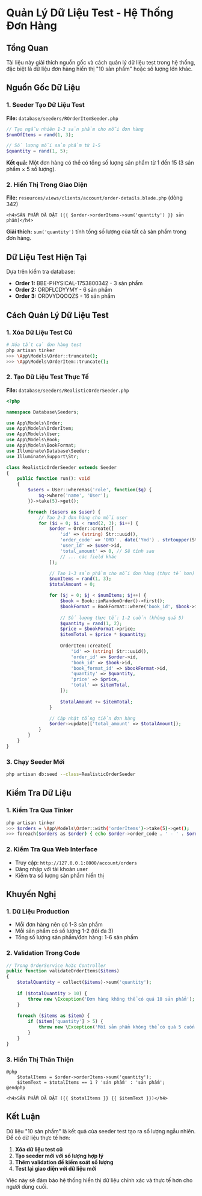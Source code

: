 # Quản Lý Dữ Liệu Test - Hệ Thống Đơn Hàng

## Tổng Quan
Tài liệu này giải thích nguồn gốc và cách quản lý dữ liệu test trong hệ thống, đặc biệt là dữ liệu đơn hàng hiển thị "10 sản phẩm" hoặc số lượng lớn khác.

## Nguồn Gốc Dữ Liệu

### 1. Seeder Tạo Dữ Liệu Test
**File:** `database/seeders/ROrderItemSeeder.php`

```php
// Tạo ngẫu nhiên 1-3 sản phẩm cho mỗi đơn hàng
$numOfItems = rand(1, 3);

// Số lượng mỗi sản phẩm từ 1-5
$quantity = rand(1, 5);
```

**Kết quả:** Một đơn hàng có thể có tổng số lượng sản phẩm từ 1 đến 15 (3 sản phẩm × 5 số lượng).

### 2. Hiển Thị Trong Giao Diện
**File:** `resources/views/clients/account/order-details.blade.php` (dòng 342)

```blade
<h4>SẢN PHẨM ĐÃ ĐẶT ({{ $order->orderItems->sum('quantity') }} sản phẩm)</h4>
```

**Giải thích:** `sum('quantity')` tính tổng số lượng của tất cả sản phẩm trong đơn hàng.

## Dữ Liệu Test Hiện Tại

Dựa trên kiểm tra database:
- **Order 1:** BBE-PHYSICAL-1753800342 - 3 sản phẩm
- **Order 2:** ORDFLCDYYMY - 6 sản phẩm  
- **Order 3:** ORDVYDQOQZS - 16 sản phẩm

## Cách Quản Lý Dữ Liệu Test

### 1. Xóa Dữ Liệu Test Cũ
```bash
# Xóa tất cả đơn hàng test
php artisan tinker
>>> \App\Models\Order::truncate();
>>> \App\Models\OrderItem::truncate();
```

### 2. Tạo Dữ Liệu Test Thực Tế
**File:** `database/seeders/RealisticOrderSeeder.php`

```php
<?php

namespace Database\Seeders;

use App\Models\Order;
use App\Models\OrderItem;
use App\Models\User;
use App\Models\Book;
use App\Models\BookFormat;
use Illuminate\Database\Seeder;
use Illuminate\Support\Str;

class RealisticOrderSeeder extends Seeder
{
    public function run(): void
    {
        $users = User::whereHas('role', function($q) {
            $q->where('name', 'User');
        })->take(5)->get();

        foreach ($users as $user) {
            // Tạo 2-3 đơn hàng cho mỗi user
            for ($i = 0; $i < rand(2, 3); $i++) {
                $order = Order::create([
                    'id' => (string) Str::uuid(),
                    'order_code' => 'ORD' . date('Ymd') . strtoupper(Str::random(6)),
                    'user_id' => $user->id,
                    'total_amount' => 0, // Sẽ tính sau
                    // ... các field khác
                ]);

                // Tạo 1-3 sản phẩm cho mỗi đơn hàng (thực tế hơn)
                $numItems = rand(1, 3);
                $totalAmount = 0;

                for ($j = 0; $j < $numItems; $j++) {
                    $book = Book::inRandomOrder()->first();
                    $bookFormat = BookFormat::where('book_id', $book->id)->first();
                    
                    // Số lượng thực tế: 1-2 cuốn (không quá 5)
                    $quantity = rand(1, 2);
                    $price = $bookFormat->price;
                    $itemTotal = $price * $quantity;
                    
                    OrderItem::create([
                        'id' => (string) Str::uuid(),
                        'order_id' => $order->id,
                        'book_id' => $book->id,
                        'book_format_id' => $bookFormat->id,
                        'quantity' => $quantity,
                        'price' => $price,
                        'total' => $itemTotal,
                    ]);
                    
                    $totalAmount += $itemTotal;
                }

                // Cập nhật tổng tiền đơn hàng
                $order->update(['total_amount' => $totalAmount]);
            }
        }
    }
}
```

### 3. Chạy Seeder Mới
```bash
php artisan db:seed --class=RealisticOrderSeeder
```

## Kiểm Tra Dữ Liệu

### 1. Kiểm Tra Qua Tinker
```bash
php artisan tinker
>>> $orders = \App\Models\Order::with('orderItems')->take(5)->get();
>>> foreach($orders as $order) { echo $order->order_code . ' - ' . $order->orderItems->sum('quantity') . " sản phẩm\n"; }
```

### 2. Kiểm Tra Qua Web Interface
- Truy cập: `http://127.0.0.1:8000/account/orders`
- Đăng nhập với tài khoản user
- Kiểm tra số lượng sản phẩm hiển thị

## Khuyến Nghị

### 1. Dữ Liệu Production
- Mỗi đơn hàng nên có 1-3 sản phẩm
- Mỗi sản phẩm có số lượng 1-2 (tối đa 3)
- Tổng số lượng sản phẩm/đơn hàng: 1-6 sản phẩm

### 2. Validation Trong Code
```php
// Trong OrderService hoặc Controller
public function validateOrderItems($items)
{
    $totalQuantity = collect($items)->sum('quantity');
    
    if ($totalQuantity > 10) {
        throw new \Exception('Đơn hàng không thể có quá 10 sản phẩm');
    }
    
    foreach ($items as $item) {
        if ($item['quantity'] > 5) {
            throw new \Exception('Mỗi sản phẩm không thể có quá 5 cuốn');
        }
    }
}
```

### 3. Hiển Thị Thân Thiện
```blade
@php
    $totalItems = $order->orderItems->sum('quantity');
    $itemText = $totalItems == 1 ? 'sản phẩm' : 'sản phẩm';
@endphp

<h4>SẢN PHẨM ĐÃ ĐẶT ({{ $totalItems }} {{ $itemText }})</h4>
```

## Kết Luận

Dữ liệu "10 sản phẩm" là kết quả của seeder test tạo ra số lượng ngẫu nhiên. Để có dữ liệu thực tế hơn:

1. **Xóa dữ liệu test cũ**
2. **Tạo seeder mới với số lượng hợp lý**
3. **Thêm validation để kiểm soát số lượng**
4. **Test lại giao diện với dữ liệu mới**

Việc này sẽ đảm bảo hệ thống hiển thị dữ liệu chính xác và thực tế hơn cho người dùng cuối.